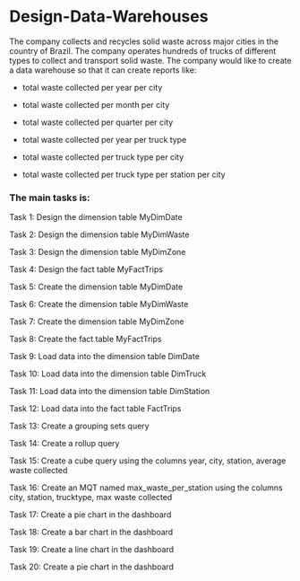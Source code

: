 # Design-Data-Warehouses

The company collects and recycles solid waste across major cities in the country of Brazil. The company operates hundreds of trucks of different types to collect and transport solid waste. The company would like to create a data warehouse so that it can create reports like:

- total waste collected per year per city

- total waste collected per month per city

- total waste collected per quarter per city

- total waste collected per year per truck type

- total waste collected per truck type per city

- total waste collected per truck type per station per city

### The main tasks is:
Task 1: Design the dimension table MyDimDate 

Task 2: Design the dimension table MyDimWaste 

Task 3: Design the dimension table MyDimZone 

Task 4: Design the fact table MyFactTrips 

Task 5: Create the dimension table MyDimDate 

Task 6: Create the dimension table MyDimWaste  

Task 7: Create the dimension table MyDimZone 

Task 8: Create the fact table MyFactTrips 

Task 9: Load data into the dimension table DimDate

Task 10: Load data into the dimension table DimTruck 

Task 11: Load data into the dimension table DimStation 

Task 12: Load data into the fact table FactTrips 

Task 13: Create a grouping sets query  

Task 14: Create a rollup query  

Task 15: Create a cube query using the columns year, city, station, average waste collected  

Task 16: Create an MQT named max_waste_per_station using the columns city, station, trucktype, max waste collected  

Task 17: Create a pie chart in the dashboard  

Task 18: Create a bar chart in the dashboard 

Task 19: Create a line chart in the dashboard 

Task 20: Create a pie chart in the dashboard  
